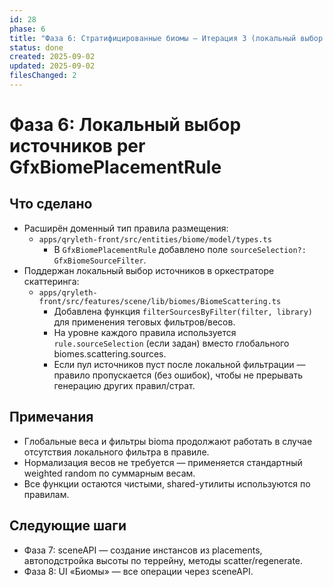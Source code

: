 ```yaml
---
id: 28
phase: 6
title: "Фаза 6: Стратифицированные биомы — Итерация 3 (локальный выбор источников)"
status: done
created: 2025-09-02
updated: 2025-09-02
filesChanged: 2
---
```


# Фаза 6: Локальный выбор источников per GfxBiomePlacementRule

## Что сделано
- Расширён доменный тип правила размещения:
  - `apps/qryleth-front/src/entities/biome/model/types.ts`
    - В `GfxBiomePlacementRule` добавлено поле `sourceSelection?: GfxBiomeSourceFilter`.
- Поддержан локальный выбор источников в оркестраторе скаттеринга:
  - `apps/qryleth-front/src/features/scene/lib/biomes/BiomeScattering.ts`
    - Добавлена функция `filterSourcesByFilter(filter, library)` для применения теговых фильтров/весов.
    - На уровне каждого правила используется `rule.sourceSelection` (если задан) вместо глобального biomes.scattering.sources.
    - Если пул источников пуст после локальной фильтрации — правило пропускается (без ошибок), чтобы не прерывать генерацию других правил/страт.

## Примечания
- Глобальные веса и фильтры bioma продолжают работать в случае отсутствия локального фильтра в правиле.
- Нормализация весов не требуется — применяется стандартный weighted random по суммарным весам.
- Все функции остаются чистыми, shared-утилиты используются по правилам.

## Следующие шаги
- Фаза 7: sceneAPI — создание инстансов из placements, автоподстройка высоты по террейну, методы scatter/regenerate.
- Фаза 8: UI «Биомы» — все операции через sceneAPI.

